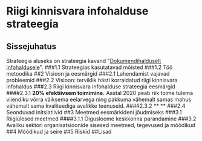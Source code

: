 # Riigi kinnisvara infohalduse strateegia

## Sissejuhatus
Strateegia aluseks on strateegia kavand "[Dokumendihalduselt infohaldusele](https://www.mkm.ee/sites/default/files/dokumendihalduselt_infohaldusele_strateegia_1.9.pdf)".
###1.1 Strateegias kasutatavad mõisted
###1.2 Töö metoodika
##2 Visioon ja eesmärgid
###2.1 Lahendamist vajavad probleemid
###2.2 Visioon: terviklik hästi korraldatud riigi kinnisvara infohaldus
###2.3 Riigi kinnisvara infohalduse strateegia eesmärgid
####2.3.1 **20% efektiivsem toimimine.** 
Aastal 2020 peab riik toime tulema viiendiku võrra väiksema eelarvega ning pakkuma vähemalt samas mahus vähemalt sama kvaliteediga avalikke teenuseid.
####2.3.2 ** **
###2.4 Seonduvad initsiatiivid
##3 Meetmed eesmärkideni jõudmiseks
###3.1 Riigiülesed meetmed
####3.1.1 Õigusloome keskkonna parandamine
###3.2 Avaliku sektori organisatsioonide sisesed meetmed, tegevused ja mõõdikud
##4 Mõõdikud ja seire
##5 Riskid
##Lisad

